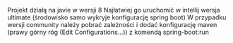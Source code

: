 Projekt działą na javie w wersji 8
Najłatwiej go uruchomić w intellij wersja ultimate (środowisko samo wykryje konfigurację spring boot)
W przypadku wersji community należy pobrać zależności i dodać konfigurację maven (prawy górny róg (Edit Configurations...)) z komendą spring-boot:run
